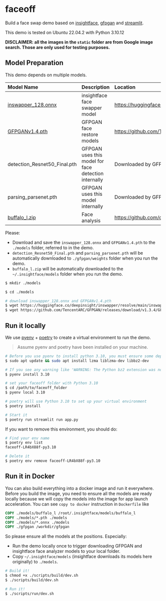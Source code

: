 # faceoff

Build a face swap demo based on [insightface](https://github.com/deepinsight/insightface), [gfpgan](https://github.com/TencentARC/GFPGAN) and [streamlit](https://github.com/streamlit/streamlit).

This demo is tested on Ubuntu 22.04.2 with Python 3.10.12

**DISCLAIMER: all the images in the `static` folder are from Google image search. Those are only used for testing purposes.**

## 

## Model Preparation

This demo depends on multiple models.

|Model Name|Description|Location|
|:-----|:----|:----|
|[inswapper_128.onnx](https://huggingface.co/deepinsight/inswapper/tree/main)|insightface face swapper model|https://huggingface.co/deepinsight/inswapper/resolve/main/inswapper_128.onnx|
|[GFPGANv1.4.pth](https://github.com/TencentARC/GFPGAN/releases/tag/v1.3.4)|GFPGAN face restore models|https://github.com/TencentARC/GFPGAN/releases/download/v1.3.4/GFPGANv1.4.pth|
|detection_Resnet50_Final.pth|GFPGAN uses this model for face detection internally|Downloaded by GFPGAN at runtime|
|parsing_parsenet.pth|GFPGAN uses this model internally|Downloaded by GFPGAN at runtime|
|[buffalo_l.zip](https://github.com/deepinsight/insightface/releases)|Face analysis|https://github.com/deepinsight/insightface/releases/download/v0.7/buffalo_l.zip|

Please:

- Download and save the `inswapper_128.onnx` and `GFPGANv1.4.pth` to the `./models` folder, referred to in the demo.
- `detection_Resnet50_Final.pth` and `parsing_parsenet.pth` will be automatically downloaded to `./gfpgan/weights` folder when you run the demo.
- `buffalo_l.zip` will be automatically downloaded to the `~/.insightface/models` folder when you run the demo.
 
```bash
$ mkdir ./models

$ cd ./models

# download inswapper_128.onnx and GFPGANv1.4.pth
$ wget https://huggingface.co/deepinsight/inswapper/resolve/main/inswapper_128.onnx
$ wget https://github.com/TencentARC/GFPGAN/releases/download/v1.3.4/GFPGANv1.4.pth
```

## Run it locally

We use [pyenv](https://github.com/pyenv/pyenv) + [poetry](https://python-poetry.org/) to create a virtual environment to run the demo. 

> Assume pyenv and poetry have been installed on your machine.

```bash
# Before you use pyenv to install python 3.10, you must ensure some dependencies are installed on your Ubuntu
$ sudo apt update && sudo apt install lzma liblzma-dev libbz2-dev

# If you see any warning like 'WARNING: The Python bz2 extension was not compiled. Missing the bzip2 lib?', please apt install the related dependencies and try again.
$ pyenv install 3.10

# set your faceoff folder with Python 3.10
$ cd /path/to/faceoff_folder
$ pyenv local 3.10

# poetry will use Python 3.10 to set up your virtual environment
$ poetry install 

# Start it
$ poetry run streamlit run app.py
```

If you want to remove this environment, you should do:

```bash
# Find your env name
$ poetry env list
faceoff-LR4bX88f-py3.10

# Delete it
$ poetry env remove faceoff-LR4bX88f-py3.10
```

## Run it in Docker

You can also build everything into a docker image and run it everywhere. Before you build the image, you need to ensure all the models are ready locally because we will copy the models into the image for app launch acceleration. You can see `copy to docker` instruction in `Dockerfile` like

```dockerfile
COPY ./models/buffalo_l /root/.insightface/models/buffalo_l
COPY ./models/*.pth ./models
COPY ./models/*.onnx ./models
COPY ./gfpgan /workdir/gfpgan
```

So please ensure all the models at the positions. Especially:

- Run the demo locally once to trigger downloading GFPGAN and insightface face analyzer models to your local folder.
- Copy `~/.insightface/models` (insightface downloads its models here originally) to `./models`.

```bash
# Build it!
$ chmod +x ./scripts/build/dev.sh
$ ./scripts/build/dev.sh

# Run it! 
$ ./scripts/run/dev.sh
```

